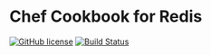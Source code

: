 # Chef Cookbook for Redis

[![GitHub license](https://img.shields.io/github/license/jbox-web/cookbook-redis.svg)](https://github.com/jbox-web/cookbook-redis/blob/master/LICENSE)
[![Build Status](https://travis-ci.org/jbox-web/cookbook-redis.svg?branch=master)](https://travis-ci.org/jbox-web/cookbook-redis)
